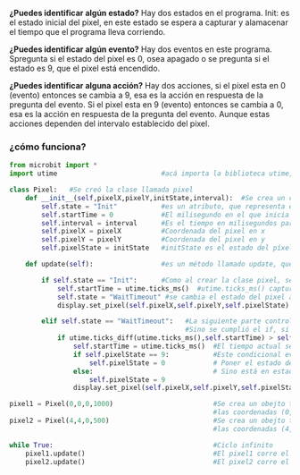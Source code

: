 **¿Puedes identificar algún estado?**  Hay dos estados en el programa. Init: es el estado inicial del pixel, en este estado se espera a capturar y alamacenar el tiempo que el programa lleva corriendo.

**¿Puedes identificar algún evento?** Hay dos eventos en este programa. Spregunta si el estado del pixel es 0, osea apagado o se pregunta si el estado es 9, que el pixel está encendido.

**¿Puedes identificar alguna acción?** Hay dos acciones, si el pixel esta en 0 (evento) entonces se cambia a 9, esa es la acción en respuesta de la pregunta del evento. Si el pixel esta en 9 (evento) entonces se cambia a 0, esa es la acción en respuesta de la pregunta del evento. Aunque estas acciones dependen del intervalo establecido del pixel.

### ¿cómo funciona?
```python
from microbit import *  
import utime                          #acá importa la biblioteca utime, para poder medir y manejar tiempos

class Pixel:   #Se creó la clase llamada pixel
    def __init__(self,pixelX,pixelY,initState,interval):  #Se crea un constructor parametrizado llamado init
        self.state = "Init"           #es un atributo, que representa el estado del pixel, que en este caso se define inicialmente como "Init"
        self.startTime = 0            #El milisegundo en el que inicia
        self.interval = interval      #Es el tiempo en milisegundos para alternar el estado del píxel, osea el initState.
        self.pixelX = pixelX          #Coordenada del pixel en x
        self.pixelY = pixelY          #Coordenada del pixel en y
        self.pixelState = initState   #initState es el estado del píxel, brillo 0 (apagado) o 9 (full encendido).

    def update(self):                 #es un método llamado update, que permite que el pixel parpadee y actualice su estado.

        if self.state == "Init":      #Como al crear la clase pixel, se definió el atributo self.state como Init, esto se cumple
            self.startTime = utime.ticks_ms()  #utime.ticks_ms() captura el tiempo actual y ese resultado se almacena en self.startTime, el cual inició en 0
            self.state = "WaitTimeout" #se cambia el estado del pixel a "WaitTimeout", para así saber que no es la 1ra vez que se usa el método update
            display.set_pixel(self.pixelX,self.pixelY,self.pixelState) #Dibuja el pixel en el display, con sus respectivas coordenadas y brillo

        elif self.state == "WaitTimeout":   #La siguiente parte controla el parpadeo del pixel
                                            #Sino se cumplió el if, si el estado del pixel está en "WaitTimeout", se ejecuta lo siguiente:
            if utime.ticks_diff(utime.ticks_ms(),self.startTime) > self.interval: #utime.ticks_diff sacá la diferencia entre: utime.ticks_ms - self.startTime = unos ms, entonces si ese resultado es mayor que el intervalo establecido, se cambia el estado del pixel a continuación.
                self.startTime = utime.ticks_ms()  #El tiempo actual se vuelve a guardar self.startTime
                if self.pixelState == 9:           #Este condicional evalua si el pixel está encendido, si sí está encendido entonces:
                    self.pixelState = 0            # Poner el estado del pixel en 0, osea apagarlo
                else:                              # Sino está en estado 9, eso quiere decir que estaba en estado 0, entonces se hace lo contrario que es encenderlo (9). 
                    self.pixelState = 9
                display.set_pixel(self.pixelX,self.pixelY,self.pixelState) # Se ponen las coordenadas y estado en el que se va a mostrar el pixel

pixel1 = Pixel(0,0,0,1000)                         #Se crea un obejto tipo pixel, llamado pixel1, se inicia en 0, esta en
                                                   #las coordenadas (0,0), el intervalo de tiempo de 1000ms
pixel2 = Pixel(4,4,0,500)                          #Se crea un obejto tipo pixel, llamado pixel2, se inicia en 0, esta en
                                                   #las coordenadas (4,4), el intervalo de tiempo de 500ms

while True:                                        #Ciclo infinito
    pixel1.update()                                #El pixel1 corre el método update, para poder parpadear
    pixel2.update()                                #El pixel2 corre el método update, para poder parpadear
```
